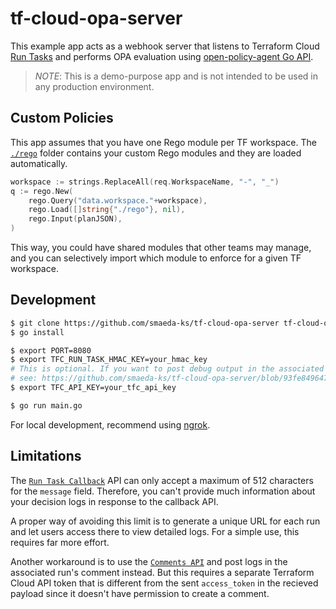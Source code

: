 # tf-cloud-opa-server

This example app acts as a webhook server that listens to Terraform Cloud [Run Tasks](https://www.terraform.io/cloud-docs/integrations/run-tasks) and performs OPA evaluation using [open-policy-agent Go API](https://www.openpolicyagent.org/docs/latest/integration/#integrating-with-the-go-api).

> *NOTE*: This is a demo-purpose app and is not intended to be used in any production environment.

## Custom Policies

This app assumes that you have one Rego module per TF workspace. The [`./rego`](./rego) folder contains your custom Rego modules and they are loaded automatically.

```go
workspace := strings.ReplaceAll(req.WorkspaceName, "-", "_")
q := rego.New(
    rego.Query("data.workspace."+workspace),
    rego.Load([]string{"./rego"}, nil),
    rego.Input(planJSON),
)
```

This way, you could have shared modules that other teams may manage, and you can selectively import which module to enforce for a given TF workspace.

## Development

```sh
$ git clone https://github.com/smaeda-ks/tf-cloud-opa-server tf-cloud-opa-server && cd tf-cloud-opa-server
$ go install

$ export PORT=8080
$ export TFC_RUN_TASK_HMAC_KEY=your_hmac_key
# This is optional. If you want to post debug output in the associated Run comment, set this env variable.
# see: https://github.com/smaeda-ks/tf-cloud-opa-server/blob/93fe849647dce99cc26b7e8d1fbfd538ec7ebb89/main.go#L127-L143
$ export TFC_API_KEY=your_tfc_api_key

$ go run main.go
```

For local development, recommend using [ngrok](https://ngrok.com/).

## Limitations

The [`Run Task Callback`](https://www.terraform.io/cloud-docs/api-docs/run-tasks-integration#run-task-callback) API can only accept a maximum of 512 characters for the `message` field. Therefore, you can't provide much information about your decision logs in response to the callback API.

A proper way of avoiding this limit is to generate a unique URL for each run and let users access there to view detailed logs. For a simple use, this requires far more effort.

Another workaround is to use the [`Comments API`](https://www.terraform.io/cloud-docs/api-docs/comments#create-comment) and post logs in the associated run's comment instead. But this requires a separate Terraform Cloud API token that is different from the sent `access_token` in the recieved payload since it doesn't have permission to create a comment.
